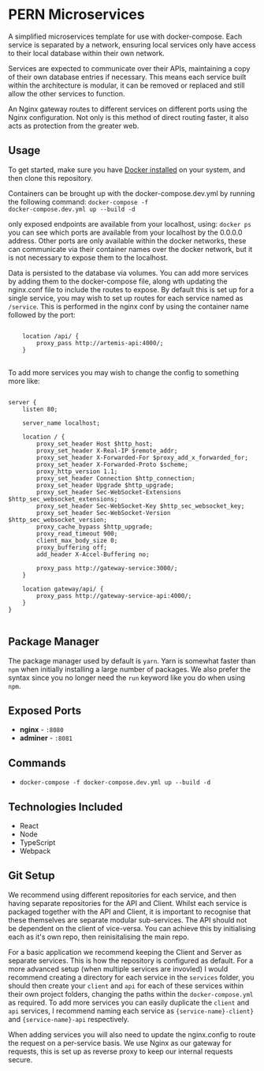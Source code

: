 # PERN Microservices

A simplified microservices template for use with docker-compose.
Each service is separated by a network, ensuring local services
only have access to their local database within their own network.

Services are expected to communicate over their APIs, maintaining
a copy of their own database entries if necessary. This means
each service built within the architecture is modular, it can be
removed or replaced and still allow the other services to function.

An Nginx gateway routes to different services on different ports
using the Nginx configuration. Not only is this method of direct
routing faster, it also acts as protection from the greater web.

## Usage

To get started, make sure you have [Docker installed](https://docs.docker.com/docker-for-mac/install/) on your system, and then clone this repository.

Containers can be brought up with the docker-compose.dev.yml by running the following command: <code>docker-compose -f docker-compose.dev.yml up --build -d</code>

only exposed endpoints are available from your localhost, using: <code>docker ps</code> you can see which ports are available from your localhost
by the 0.0.0.0 address. Other ports are only available within the docker networks, these can communicate via their container names over the docker
network, but it is not necessary to expose them to the localhost.

Data is persisted to the database via volumes. You can add more services by adding them to the docker-compose file, along wth updating
the nginx.conf file to include the routes to expose. By default this is set up for a single service, you may wish to set up routes
for each service named as ````/service````. This is performed
in the nginx conf by using the container name followed by the port:

<pre>
<code>
    location /api/ {
        proxy_pass http://artemis-api:4000/;
    }
</code>
</pre>

To add more services you may wish to change the config to something more like:

<pre>
<code>
server {
    listen 80;

    server_name localhost;

    location / {
        proxy_set_header Host $http_host;
        proxy_set_header X-Real-IP $remote_addr;
        proxy_set_header X-Forwarded-For $proxy_add_x_forwarded_for;
        proxy_set_header X-Forwarded-Proto $scheme;
        proxy_http_version 1.1;
        proxy_set_header Connection $http_connection;
        proxy_set_header Upgrade $http_upgrade;
        proxy_set_header Sec-WebSocket-Extensions $http_sec_websocket_extensions;
        proxy_set_header Sec-WebSocket-Key $http_sec_websocket_key;
        proxy_set_header Sec-WebSocket-Version $http_sec_websocket_version;
        proxy_cache_bypass $http_upgrade;
        proxy_read_timeout 900;
        client_max_body_size 0;
        proxy_buffering off;
        add_header X-Accel-Buffering no;

        proxy_pass http://gateway-service:3000/;
    }

    location gateway/api/ {
        proxy_pass http://gateway-service-api:4000/;
    }
}
</code>
</pre>

## Package Manager

The package manager used by default is ````yarn````. Yarn is somewhat faster than ```npm``` when initially installing a large number of packages. We also prefer the syntax since you no longer need the ````run```` keyword like you do when using ````npm````.

## Exposed Ports

- **nginx** - `:8080`
- **adminer** - `:8081`

## Commands

- ````docker-compose -f docker-compose.dev.yml up --build -d ````

## Technologies Included

- React
- Node
- TypeScript
- Webpack

## Git Setup

We recommend using different repositories for each service, and
then having separate repositories for the API and Client. Whilst each
service is packaged together with the API and Client, it is important
to recognise that these themselves are separate modular sub-services. The API
should not be dependent on the client of vice-versa. You can achieve this by initialising each as it's own repo, then reinisitalising the main repo.

For a basic application we recommend keeping the Client and Server as separate services. This is how the repository is configured as default. For a more advanced setup (when multiple services are invovled) I would recommend creating a directory for each service in the <code>services</code> folder, you should then create your <code>client</code> and <code>api</code> for each of these services within their own project folders, changing the paths within the <code>docker-compose.yml</code> as required. To add more services you can easily duplicate the <code>client</code>
and <code>api</code> services, I recommend naming each service as <code>{service-name}-client}</code> and <code>{service-name}-api</code> respectively.

When adding services you will also need to update the nginx.config to route the request on a per-service basis. We use Nginx as our gateway for requests, this is set up as reverse proxy to keep our internal requests secure.
